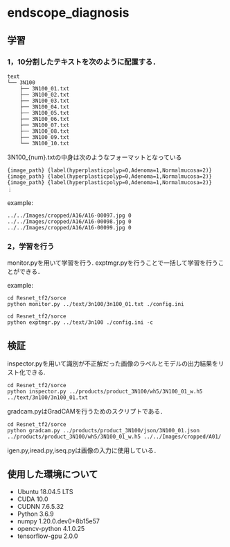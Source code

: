 # endscope_diagnosis

## 学習

### 1，10分割したテキストを次のように配置する．
```
text
└── 3N100
    ├── 3N100_01.txt
    ├── 3N100_02.txt
    ├── 3N100_03.txt
    ├── 3N100_04.txt
    ├── 3N100_05.txt
    ├── 3N100_06.txt
    ├── 3N100_07.txt
    ├── 3N100_08.txt
    ├── 3N100_09.txt    
    └── 3N100_10.txt
```
3N100_{num}.txtの中身は次のようなフォーマットとなっている
```
{image_path} {label(hyperplasticpolyp=0,Adenoma=1,Normalmucosa=2)}
{image_path} {label(hyperplasticpolyp=0,Adenoma=1,Normalmucosa=2)}
{image_path} {label(hyperplasticpolyp=0,Adenoma=1,Normalmucosa=2)}
︙

```
example:
```
../../Images/cropped/A16/A16-00097.jpg 0
../../Images/cropped/A16/A16-00098.jpg 0
../../Images/cropped/A16/A16-00099.jpg 0
```
### 2，学習を行う
monitor.pyを用いて学習を行う.
exptmgr.pyを行うことで一括して学習を行うことができる．

example:
```
cd Resnet_tf2/sorce
python monitor.py ../text/3n100/3n100_01.txt ./config.ini
```
```
cd Resnet_tf2/sorce
python exptmgr.py ../text/3n100 ./config.ini -c
```

## 検証
inspector.pyを用いて識別が不正解だった画像のラベルとモデルの出力結果をリスト化できる.
```
cd Resnet_tf2/sorce
python inspector.py ../products/product_3N100/wh5/3N100_01_w.h5 ../text/3n100/3n100_01.txt
```
gradcam.pyはGradCAMを行うためのスクリプトである．
```
cd Resnet_tf2/sorce
python gradcam.py ../products/product_3N100/json/3N100_01.json ../products/product_3N100/wh5/3N100_01_w.h5 ../../Images/cropped/A01/
```

igen.py,iread.py,iseq.pyは画像の入力に使用している．

## 使用した環境について
- Ubuntu 18.04.5 LTS
- CUDA   10.0
- CUDNN  7.6.5.32 
- Python 3.6.9
- numpy  1.20.0.dev0+8b15e57
- opencv-python 4.1.0.25
- tensorflow-gpu 2.0.0
